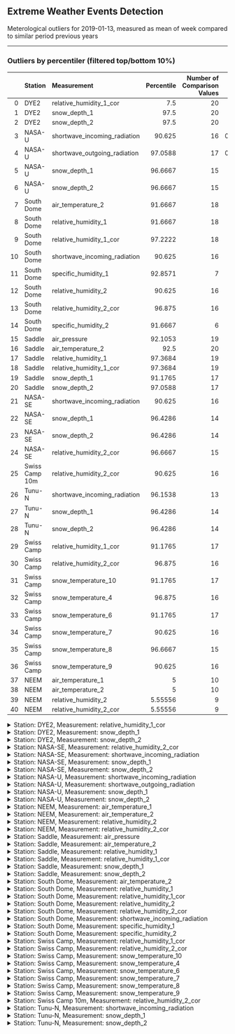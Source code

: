 <h2>Extreme Weather Events Detection</h2>
<p>Meterological outliers for 2019-01-13, measured as mean of week compared to similar period previous years</p>

<hr />

<h3>Outliers by percentiler (filtered top/bottom 10%)</h3>

|    | Station        | Measurement                  |   Percentile |   Number of Comparison Values |   Original Value |        Median |
|---:|:---------------|:-----------------------------|-------------:|------------------------------:|-----------------:|--------------:|
|  0 | DYE2           | relative_humidity_1_cor      |      7.5     |                            20 |       91.2029    |  95.4807      |
|  1 | DYE2           | snow_depth_1                 |     97.5     |                            20 |       13.38      |   8.96643     |
|  2 | DYE2           | snow_depth_2                 |     97.5     |                            20 |       15.2043    |  10.4579      |
|  3 | NASA-U         | shortwave_incoming_radiation |     90.625   |                            16 |        0.0214286 |   0.000714286 |
|  4 | NASA-U         | shortwave_outgoing_radiation |     97.0588  |                            17 |        0.0128571 |   0           |
|  5 | NASA-U         | snow_depth_1                 |     96.6667  |                            15 |       18.3814    |   9.90571     |
|  6 | NASA-U         | snow_depth_2                 |     96.6667  |                            15 |       18.0643    |   9.30429     |
|  7 | South Dome     | air_temperature_2            |     91.6667  |                            18 |      -22.34      | -28.0143      |
|  8 | South Dome     | relative_humidity_1          |     91.6667  |                            18 |       93.7871    |  76.4064      |
|  9 | South Dome     | relative_humidity_1_cor      |     97.2222  |                            18 |      117.536     | 101.948       |
| 10 | South Dome     | shortwave_incoming_radiation |     90.625   |                            16 |        5.96571   |   4.63048     |
| 11 | South Dome     | specific_humidity_1          |     92.8571  |                             7 |        0.875714  |   0.495714    |
| 12 | South Dome     | relative_humidity_2          |     90.625   |                            16 |       85.6071    |  77.3793      |
| 13 | South Dome     | relative_humidity_2_cor      |     96.875   |                            16 |      106.274     |  99.8864      |
| 14 | South Dome     | specific_humidity_2          |     91.6667  |                             6 |        0.85      |   0.581429    |
| 15 | Saddle         | air_pressure                 |     92.1053  |                            19 |      732.733     | 722.094       |
| 16 | Saddle         | air_temperature_2            |     92.5     |                            20 |      -24.9329    | -30.3336      |
| 17 | Saddle         | relative_humidity_1          |     97.3684  |                            19 |       93.2271    |  75.4329      |
| 18 | Saddle         | relative_humidity_1_cor      |     97.3684  |                            19 |      118.826     |  97.5843      |
| 19 | Saddle         | snow_depth_1                 |     91.1765  |                            17 |       18.3371    |  10.1514      |
| 20 | Saddle         | snow_depth_2                 |     97.0588  |                            17 |       19.7214    |  10.6814      |
| 21 | NASA-SE        | shortwave_incoming_radiation |     90.625   |                            16 |        2.86143   |   1.70429     |
| 22 | NASA-SE        | snow_depth_1                 |     96.4286  |                            14 |       33.33      |  10.0693      |
| 23 | NASA-SE        | snow_depth_2                 |     96.4286  |                            14 |       31.76      |  11.1343      |
| 24 | NASA-SE        | relative_humidity_2_cor      |     96.6667  |                            15 |      112.553     | 100.831       |
| 25 | Swiss Camp 10m | relative_humidity_2_cor      |     90.625   |                            16 |       88.5957    |  81.6657      |
| 26 | Tunu-N         | shortwave_incoming_radiation |     96.1538  |                            13 |        0.127143  |   0.0485714   |
| 27 | Tunu-N         | snow_depth_1                 |     96.4286  |                            14 |        7.81286   |   3.25571     |
| 28 | Tunu-N         | snow_depth_2                 |     96.4286  |                            14 |        7.54      |   3.41571     |
| 29 | Swiss Camp     | relative_humidity_1_cor      |     91.1765  |                            17 |      109.02      | 100.726       |
| 30 | Swiss Camp     | relative_humidity_2_cor      |     96.875   |                            16 |      115.697     | 103.655       |
| 31 | Swiss Camp     | snow_temperature_10          |     91.1765  |                            17 |       -7.90857   |  -9.63714     |
| 32 | Swiss Camp     | snow_temperature_4           |     96.875   |                            16 |       -4.66857   |  -8.19357     |
| 33 | Swiss Camp     | snow_temperature_6           |     91.1765  |                            17 |       -5.19      |  -8.11714     |
| 34 | Swiss Camp     | snow_temperature_7           |     90.625   |                            16 |       -5.68429   |  -8.19286     |
| 35 | Swiss Camp     | snow_temperature_8           |     96.6667  |                            15 |       -4.57143   |  -8.52857     |
| 36 | Swiss Camp     | snow_temperature_9           |     90.625   |                            16 |       -7.11857   |  -8.59        |
| 37 | NEEM           | air_temperature_1            |      5       |                            10 |      -45.6529    | -36.1943      |
| 38 | NEEM           | air_temperature_2            |      5       |                            10 |      -45.0371    | -35.9807      |
| 39 | NEEM           | relative_humidity_2          |      5.55556 |                             9 |       58.2257    |  68.7543      |
| 40 | NEEM           | relative_humidity_2_cor      |      5.55556 |                             9 |       88.9786    |  97.0271      |

<details> <summary>Station: DYE2, Measurement: relative_humidity_1_cor</summary> 
 <br/> <pre>|    | Station   | Measurement             |   Percentile |   Number of Comparison Values |   Original Value |   Median |
|---:|:----------|:------------------------|-------------:|------------------------------:|-----------------:|---------:|
|  0 | DYE2      | relative_humidity_1_cor |          7.5 |                            20 |          91.2029 |  95.4807 |</pre> 
 <p><img alt="Boxplot" src="../figures/to_markdown/DYE2_relative_humidity_1_cor.png" /></p> 
 </details>

<details> <summary>Station: DYE2, Measurement: snow_depth_1</summary> 
 <br/> <pre>|    | Station   | Measurement   |   Percentile |   Number of Comparison Values |   Original Value |   Median |
|---:|:----------|:--------------|-------------:|------------------------------:|-----------------:|---------:|
|  1 | DYE2      | snow_depth_1  |         97.5 |                            20 |            13.38 |  8.96643 |</pre> 
 <p><img alt="Boxplot" src="../figures/to_markdown/DYE2_snow_depth_1.png" /></p> 
 </details>

<details> <summary>Station: DYE2, Measurement: snow_depth_2</summary> 
 <br/> <pre>|    | Station   | Measurement   |   Percentile |   Number of Comparison Values |   Original Value |   Median |
|---:|:----------|:--------------|-------------:|------------------------------:|-----------------:|---------:|
|  2 | DYE2      | snow_depth_2  |         97.5 |                            20 |          15.2043 |  10.4579 |</pre> 
 <p><img alt="Boxplot" src="../figures/to_markdown/DYE2_snow_depth_2.png" /></p> 
 </details>

<details> <summary>Station: NASA-SE, Measurement: relative_humidity_2_cor</summary> 
 <br/> <pre>|    | Station   | Measurement             |   Percentile |   Number of Comparison Values |   Original Value |   Median |
|---:|:----------|:------------------------|-------------:|------------------------------:|-----------------:|---------:|
| 24 | NASA-SE   | relative_humidity_2_cor |      96.6667 |                            15 |          112.553 |  100.831 |</pre> 
 <p><img alt="Boxplot" src="../figures/to_markdown/NASA-SE_relative_humidity_2_cor.png" /></p> 
 </details>

<details> <summary>Station: NASA-SE, Measurement: shortwave_incoming_radiation</summary> 
 <br/> <pre>|    | Station   | Measurement                  |   Percentile |   Number of Comparison Values |   Original Value |   Median |
|---:|:----------|:-----------------------------|-------------:|------------------------------:|-----------------:|---------:|
| 21 | NASA-SE   | shortwave_incoming_radiation |       90.625 |                            16 |          2.86143 |  1.70429 |</pre> 
 <p><img alt="Boxplot" src="../figures/to_markdown/NASA-SE_shortwave_incoming_radiation.png" /></p> 
 </details>

<details> <summary>Station: NASA-SE, Measurement: snow_depth_1</summary> 
 <br/> <pre>|    | Station   | Measurement   |   Percentile |   Number of Comparison Values |   Original Value |   Median |
|---:|:----------|:--------------|-------------:|------------------------------:|-----------------:|---------:|
| 22 | NASA-SE   | snow_depth_1  |      96.4286 |                            14 |            33.33 |  10.0693 |</pre> 
 <p><img alt="Boxplot" src="../figures/to_markdown/NASA-SE_snow_depth_1.png" /></p> 
 </details>

<details> <summary>Station: NASA-SE, Measurement: snow_depth_2</summary> 
 <br/> <pre>|    | Station   | Measurement   |   Percentile |   Number of Comparison Values |   Original Value |   Median |
|---:|:----------|:--------------|-------------:|------------------------------:|-----------------:|---------:|
| 23 | NASA-SE   | snow_depth_2  |      96.4286 |                            14 |            31.76 |  11.1343 |</pre> 
 <p><img alt="Boxplot" src="../figures/to_markdown/NASA-SE_snow_depth_2.png" /></p> 
 </details>

<details> <summary>Station: NASA-U, Measurement: shortwave_incoming_radiation</summary> 
 <br/> <pre>|    | Station   | Measurement                  |   Percentile |   Number of Comparison Values |   Original Value |      Median |
|---:|:----------|:-----------------------------|-------------:|------------------------------:|-----------------:|------------:|
|  3 | NASA-U    | shortwave_incoming_radiation |       90.625 |                            16 |        0.0214286 | 0.000714286 |</pre> 
 <p><img alt="Boxplot" src="../figures/to_markdown/NASA-U_shortwave_incoming_radiation.png" /></p> 
 </details>

<details> <summary>Station: NASA-U, Measurement: shortwave_outgoing_radiation</summary> 
 <br/> <pre>|    | Station   | Measurement                  |   Percentile |   Number of Comparison Values |   Original Value |   Median |
|---:|:----------|:-----------------------------|-------------:|------------------------------:|-----------------:|---------:|
|  4 | NASA-U    | shortwave_outgoing_radiation |      97.0588 |                            17 |        0.0128571 |        0 |</pre> 
 <p><img alt="Boxplot" src="../figures/to_markdown/NASA-U_shortwave_outgoing_radiation.png" /></p> 
 </details>

<details> <summary>Station: NASA-U, Measurement: snow_depth_1</summary> 
 <br/> <pre>|    | Station   | Measurement   |   Percentile |   Number of Comparison Values |   Original Value |   Median |
|---:|:----------|:--------------|-------------:|------------------------------:|-----------------:|---------:|
|  5 | NASA-U    | snow_depth_1  |      96.6667 |                            15 |          18.3814 |  9.90571 |</pre> 
 <p><img alt="Boxplot" src="../figures/to_markdown/NASA-U_snow_depth_1.png" /></p> 
 </details>

<details> <summary>Station: NASA-U, Measurement: snow_depth_2</summary> 
 <br/> <pre>|    | Station   | Measurement   |   Percentile |   Number of Comparison Values |   Original Value |   Median |
|---:|:----------|:--------------|-------------:|------------------------------:|-----------------:|---------:|
|  6 | NASA-U    | snow_depth_2  |      96.6667 |                            15 |          18.0643 |  9.30429 |</pre> 
 <p><img alt="Boxplot" src="../figures/to_markdown/NASA-U_snow_depth_2.png" /></p> 
 </details>

<details> <summary>Station: NEEM, Measurement: air_temperature_1</summary> 
 <br/> <pre>|    | Station   | Measurement       |   Percentile |   Number of Comparison Values |   Original Value |   Median |
|---:|:----------|:------------------|-------------:|------------------------------:|-----------------:|---------:|
| 37 | NEEM      | air_temperature_1 |            5 |                            10 |         -45.6529 | -36.1943 |</pre> 
 <p><img alt="Boxplot" src="../figures/to_markdown/NEEM_air_temperature_1.png" /></p> 
 </details>

<details> <summary>Station: NEEM, Measurement: air_temperature_2</summary> 
 <br/> <pre>|    | Station   | Measurement       |   Percentile |   Number of Comparison Values |   Original Value |   Median |
|---:|:----------|:------------------|-------------:|------------------------------:|-----------------:|---------:|
| 38 | NEEM      | air_temperature_2 |            5 |                            10 |         -45.0371 | -35.9807 |</pre> 
 <p><img alt="Boxplot" src="../figures/to_markdown/NEEM_air_temperature_2.png" /></p> 
 </details>

<details> <summary>Station: NEEM, Measurement: relative_humidity_2</summary> 
 <br/> <pre>|    | Station   | Measurement         |   Percentile |   Number of Comparison Values |   Original Value |   Median |
|---:|:----------|:--------------------|-------------:|------------------------------:|-----------------:|---------:|
| 39 | NEEM      | relative_humidity_2 |      5.55556 |                             9 |          58.2257 |  68.7543 |</pre> 
 <p><img alt="Boxplot" src="../figures/to_markdown/NEEM_relative_humidity_2.png" /></p> 
 </details>

<details> <summary>Station: NEEM, Measurement: relative_humidity_2_cor</summary> 
 <br/> <pre>|    | Station   | Measurement             |   Percentile |   Number of Comparison Values |   Original Value |   Median |
|---:|:----------|:------------------------|-------------:|------------------------------:|-----------------:|---------:|
| 40 | NEEM      | relative_humidity_2_cor |      5.55556 |                             9 |          88.9786 |  97.0271 |</pre> 
 <p><img alt="Boxplot" src="../figures/to_markdown/NEEM_relative_humidity_2_cor.png" /></p> 
 </details>

<details> <summary>Station: Saddle, Measurement: air_pressure</summary> 
 <br/> <pre>|    | Station   | Measurement   |   Percentile |   Number of Comparison Values |   Original Value |   Median |
|---:|:----------|:--------------|-------------:|------------------------------:|-----------------:|---------:|
| 15 | Saddle    | air_pressure  |      92.1053 |                            19 |          732.733 |  722.094 |</pre> 
 <p><img alt="Boxplot" src="../figures/to_markdown/Saddle_air_pressure.png" /></p> 
 </details>

<details> <summary>Station: Saddle, Measurement: air_temperature_2</summary> 
 <br/> <pre>|    | Station   | Measurement       |   Percentile |   Number of Comparison Values |   Original Value |   Median |
|---:|:----------|:------------------|-------------:|------------------------------:|-----------------:|---------:|
| 16 | Saddle    | air_temperature_2 |         92.5 |                            20 |         -24.9329 | -30.3336 |</pre> 
 <p><img alt="Boxplot" src="../figures/to_markdown/Saddle_air_temperature_2.png" /></p> 
 </details>

<details> <summary>Station: Saddle, Measurement: relative_humidity_1</summary> 
 <br/> <pre>|    | Station   | Measurement         |   Percentile |   Number of Comparison Values |   Original Value |   Median |
|---:|:----------|:--------------------|-------------:|------------------------------:|-----------------:|---------:|
| 17 | Saddle    | relative_humidity_1 |      97.3684 |                            19 |          93.2271 |  75.4329 |</pre> 
 <p><img alt="Boxplot" src="../figures/to_markdown/Saddle_relative_humidity_1.png" /></p> 
 </details>

<details> <summary>Station: Saddle, Measurement: relative_humidity_1_cor</summary> 
 <br/> <pre>|    | Station   | Measurement             |   Percentile |   Number of Comparison Values |   Original Value |   Median |
|---:|:----------|:------------------------|-------------:|------------------------------:|-----------------:|---------:|
| 18 | Saddle    | relative_humidity_1_cor |      97.3684 |                            19 |          118.826 |  97.5843 |</pre> 
 <p><img alt="Boxplot" src="../figures/to_markdown/Saddle_relative_humidity_1_cor.png" /></p> 
 </details>

<details> <summary>Station: Saddle, Measurement: snow_depth_1</summary> 
 <br/> <pre>|    | Station   | Measurement   |   Percentile |   Number of Comparison Values |   Original Value |   Median |
|---:|:----------|:--------------|-------------:|------------------------------:|-----------------:|---------:|
| 19 | Saddle    | snow_depth_1  |      91.1765 |                            17 |          18.3371 |  10.1514 |</pre> 
 <p><img alt="Boxplot" src="../figures/to_markdown/Saddle_snow_depth_1.png" /></p> 
 </details>

<details> <summary>Station: Saddle, Measurement: snow_depth_2</summary> 
 <br/> <pre>|    | Station   | Measurement   |   Percentile |   Number of Comparison Values |   Original Value |   Median |
|---:|:----------|:--------------|-------------:|------------------------------:|-----------------:|---------:|
| 20 | Saddle    | snow_depth_2  |      97.0588 |                            17 |          19.7214 |  10.6814 |</pre> 
 <p><img alt="Boxplot" src="../figures/to_markdown/Saddle_snow_depth_2.png" /></p> 
 </details>

<details> <summary>Station: South Dome, Measurement: air_temperature_2</summary> 
 <br/> <pre>|    | Station    | Measurement       |   Percentile |   Number of Comparison Values |   Original Value |   Median |
|---:|:-----------|:------------------|-------------:|------------------------------:|-----------------:|---------:|
|  7 | South Dome | air_temperature_2 |      91.6667 |                            18 |           -22.34 | -28.0143 |</pre> 
 <p><img alt="Boxplot" src="../figures/to_markdown/South Dome_air_temperature_2.png" /></p> 
 </details>

<details> <summary>Station: South Dome, Measurement: relative_humidity_1</summary> 
 <br/> <pre>|    | Station    | Measurement         |   Percentile |   Number of Comparison Values |   Original Value |   Median |
|---:|:-----------|:--------------------|-------------:|------------------------------:|-----------------:|---------:|
|  8 | South Dome | relative_humidity_1 |      91.6667 |                            18 |          93.7871 |  76.4064 |</pre> 
 <p><img alt="Boxplot" src="../figures/to_markdown/South Dome_relative_humidity_1.png" /></p> 
 </details>

<details> <summary>Station: South Dome, Measurement: relative_humidity_1_cor</summary> 
 <br/> <pre>|    | Station    | Measurement             |   Percentile |   Number of Comparison Values |   Original Value |   Median |
|---:|:-----------|:------------------------|-------------:|------------------------------:|-----------------:|---------:|
|  9 | South Dome | relative_humidity_1_cor |      97.2222 |                            18 |          117.536 |  101.948 |</pre> 
 <p><img alt="Boxplot" src="../figures/to_markdown/South Dome_relative_humidity_1_cor.png" /></p> 
 </details>

<details> <summary>Station: South Dome, Measurement: relative_humidity_2</summary> 
 <br/> <pre>|    | Station    | Measurement         |   Percentile |   Number of Comparison Values |   Original Value |   Median |
|---:|:-----------|:--------------------|-------------:|------------------------------:|-----------------:|---------:|
| 12 | South Dome | relative_humidity_2 |       90.625 |                            16 |          85.6071 |  77.3793 |</pre> 
 <p><img alt="Boxplot" src="../figures/to_markdown/South Dome_relative_humidity_2.png" /></p> 
 </details>

<details> <summary>Station: South Dome, Measurement: relative_humidity_2_cor</summary> 
 <br/> <pre>|    | Station    | Measurement             |   Percentile |   Number of Comparison Values |   Original Value |   Median |
|---:|:-----------|:------------------------|-------------:|------------------------------:|-----------------:|---------:|
| 13 | South Dome | relative_humidity_2_cor |       96.875 |                            16 |          106.274 |  99.8864 |</pre> 
 <p><img alt="Boxplot" src="../figures/to_markdown/South Dome_relative_humidity_2_cor.png" /></p> 
 </details>

<details> <summary>Station: South Dome, Measurement: shortwave_incoming_radiation</summary> 
 <br/> <pre>|    | Station    | Measurement                  |   Percentile |   Number of Comparison Values |   Original Value |   Median |
|---:|:-----------|:-----------------------------|-------------:|------------------------------:|-----------------:|---------:|
| 10 | South Dome | shortwave_incoming_radiation |       90.625 |                            16 |          5.96571 |  4.63048 |</pre> 
 <p><img alt="Boxplot" src="../figures/to_markdown/South Dome_shortwave_incoming_radiation.png" /></p> 
 </details>

<details> <summary>Station: South Dome, Measurement: specific_humidity_1</summary> 
 <br/> <pre>|    | Station    | Measurement         |   Percentile |   Number of Comparison Values |   Original Value |   Median |
|---:|:-----------|:--------------------|-------------:|------------------------------:|-----------------:|---------:|
| 11 | South Dome | specific_humidity_1 |      92.8571 |                             7 |         0.875714 | 0.495714 |</pre> 
 <p><img alt="Boxplot" src="../figures/to_markdown/South Dome_specific_humidity_1.png" /></p> 
 </details>

<details> <summary>Station: South Dome, Measurement: specific_humidity_2</summary> 
 <br/> <pre>|    | Station    | Measurement         |   Percentile |   Number of Comparison Values |   Original Value |   Median |
|---:|:-----------|:--------------------|-------------:|------------------------------:|-----------------:|---------:|
| 14 | South Dome | specific_humidity_2 |      91.6667 |                             6 |             0.85 | 0.581429 |</pre> 
 <p><img alt="Boxplot" src="../figures/to_markdown/South Dome_specific_humidity_2.png" /></p> 
 </details>

<details> <summary>Station: Swiss Camp, Measurement: relative_humidity_1_cor</summary> 
 <br/> <pre>|    | Station    | Measurement             |   Percentile |   Number of Comparison Values |   Original Value |   Median |
|---:|:-----------|:------------------------|-------------:|------------------------------:|-----------------:|---------:|
| 29 | Swiss Camp | relative_humidity_1_cor |      91.1765 |                            17 |           109.02 |  100.726 |</pre> 
 <p><img alt="Boxplot" src="../figures/to_markdown/Swiss Camp_relative_humidity_1_cor.png" /></p> 
 </details>

<details> <summary>Station: Swiss Camp, Measurement: relative_humidity_2_cor</summary> 
 <br/> <pre>|    | Station    | Measurement             |   Percentile |   Number of Comparison Values |   Original Value |   Median |
|---:|:-----------|:------------------------|-------------:|------------------------------:|-----------------:|---------:|
| 30 | Swiss Camp | relative_humidity_2_cor |       96.875 |                            16 |          115.697 |  103.655 |</pre> 
 <p><img alt="Boxplot" src="../figures/to_markdown/Swiss Camp_relative_humidity_2_cor.png" /></p> 
 </details>

<details> <summary>Station: Swiss Camp, Measurement: snow_temperature_10</summary> 
 <br/> <pre>|    | Station    | Measurement         |   Percentile |   Number of Comparison Values |   Original Value |   Median |
|---:|:-----------|:--------------------|-------------:|------------------------------:|-----------------:|---------:|
| 31 | Swiss Camp | snow_temperature_10 |      91.1765 |                            17 |         -7.90857 | -9.63714 |</pre> 
 <p><img alt="Boxplot" src="../figures/to_markdown/Swiss Camp_snow_temperature_10.png" /></p> 
 </details>

<details> <summary>Station: Swiss Camp, Measurement: snow_temperature_4</summary> 
 <br/> <pre>|    | Station    | Measurement        |   Percentile |   Number of Comparison Values |   Original Value |   Median |
|---:|:-----------|:-------------------|-------------:|------------------------------:|-----------------:|---------:|
| 32 | Swiss Camp | snow_temperature_4 |       96.875 |                            16 |         -4.66857 | -8.19357 |</pre> 
 <p><img alt="Boxplot" src="../figures/to_markdown/Swiss Camp_snow_temperature_4.png" /></p> 
 </details>

<details> <summary>Station: Swiss Camp, Measurement: snow_temperature_6</summary> 
 <br/> <pre>|    | Station    | Measurement        |   Percentile |   Number of Comparison Values |   Original Value |   Median |
|---:|:-----------|:-------------------|-------------:|------------------------------:|-----------------:|---------:|
| 33 | Swiss Camp | snow_temperature_6 |      91.1765 |                            17 |            -5.19 | -8.11714 |</pre> 
 <p><img alt="Boxplot" src="../figures/to_markdown/Swiss Camp_snow_temperature_6.png" /></p> 
 </details>

<details> <summary>Station: Swiss Camp, Measurement: snow_temperature_7</summary> 
 <br/> <pre>|    | Station    | Measurement        |   Percentile |   Number of Comparison Values |   Original Value |   Median |
|---:|:-----------|:-------------------|-------------:|------------------------------:|-----------------:|---------:|
| 34 | Swiss Camp | snow_temperature_7 |       90.625 |                            16 |         -5.68429 | -8.19286 |</pre> 
 <p><img alt="Boxplot" src="../figures/to_markdown/Swiss Camp_snow_temperature_7.png" /></p> 
 </details>

<details> <summary>Station: Swiss Camp, Measurement: snow_temperature_8</summary> 
 <br/> <pre>|    | Station    | Measurement        |   Percentile |   Number of Comparison Values |   Original Value |   Median |
|---:|:-----------|:-------------------|-------------:|------------------------------:|-----------------:|---------:|
| 35 | Swiss Camp | snow_temperature_8 |      96.6667 |                            15 |         -4.57143 | -8.52857 |</pre> 
 <p><img alt="Boxplot" src="../figures/to_markdown/Swiss Camp_snow_temperature_8.png" /></p> 
 </details>

<details> <summary>Station: Swiss Camp, Measurement: snow_temperature_9</summary> 
 <br/> <pre>|    | Station    | Measurement        |   Percentile |   Number of Comparison Values |   Original Value |   Median |
|---:|:-----------|:-------------------|-------------:|------------------------------:|-----------------:|---------:|
| 36 | Swiss Camp | snow_temperature_9 |       90.625 |                            16 |         -7.11857 |    -8.59 |</pre> 
 <p><img alt="Boxplot" src="../figures/to_markdown/Swiss Camp_snow_temperature_9.png" /></p> 
 </details>

<details> <summary>Station: Swiss Camp 10m, Measurement: relative_humidity_2_cor</summary> 
 <br/> <pre>|    | Station        | Measurement             |   Percentile |   Number of Comparison Values |   Original Value |   Median |
|---:|:---------------|:------------------------|-------------:|------------------------------:|-----------------:|---------:|
| 25 | Swiss Camp 10m | relative_humidity_2_cor |       90.625 |                            16 |          88.5957 |  81.6657 |</pre> 
 <p><img alt="Boxplot" src="../figures/to_markdown/Swiss Camp 10m_relative_humidity_2_cor.png" /></p> 
 </details>

<details> <summary>Station: Tunu-N, Measurement: shortwave_incoming_radiation</summary> 
 <br/> <pre>|    | Station   | Measurement                  |   Percentile |   Number of Comparison Values |   Original Value |    Median |
|---:|:----------|:-----------------------------|-------------:|------------------------------:|-----------------:|----------:|
| 26 | Tunu-N    | shortwave_incoming_radiation |      96.1538 |                            13 |         0.127143 | 0.0485714 |</pre> 
 <p><img alt="Boxplot" src="../figures/to_markdown/Tunu-N_shortwave_incoming_radiation.png" /></p> 
 </details>

<details> <summary>Station: Tunu-N, Measurement: snow_depth_1</summary> 
 <br/> <pre>|    | Station   | Measurement   |   Percentile |   Number of Comparison Values |   Original Value |   Median |
|---:|:----------|:--------------|-------------:|------------------------------:|-----------------:|---------:|
| 27 | Tunu-N    | snow_depth_1  |      96.4286 |                            14 |          7.81286 |  3.25571 |</pre> 
 <p><img alt="Boxplot" src="../figures/to_markdown/Tunu-N_snow_depth_1.png" /></p> 
 </details>

<details> <summary>Station: Tunu-N, Measurement: snow_depth_2</summary> 
 <br/> <pre>|    | Station   | Measurement   |   Percentile |   Number of Comparison Values |   Original Value |   Median |
|---:|:----------|:--------------|-------------:|------------------------------:|-----------------:|---------:|
| 28 | Tunu-N    | snow_depth_2  |      96.4286 |                            14 |             7.54 |  3.41571 |</pre> 
 <p><img alt="Boxplot" src="../figures/to_markdown/Tunu-N_snow_depth_2.png" /></p> 
 </details>

